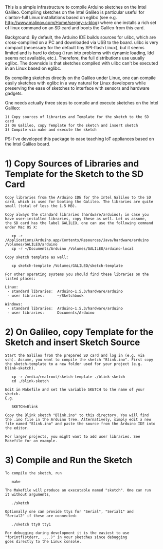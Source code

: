 This is a simple infrastructure to compile Arduino sketches on the
Intel Galileo. Compiling sketches on the Intel Galileo is particular
useful for clanton-full Linux installations based on eglibc (see e.g.
http://www.malinov.com/Home/sergey-s-blog) where one installs a rich
set of linux command on an SD card and boots the Galileo from this
card.

Background: By default, the Arduino IDE builds sources for ulibc, which
are cross-compliled on a PC and downloaded via USB to the board. ulibc
is very compact (necessary for the default tiny SPI-flash Linux), but it
seems limited and is hard to debug (i run into problems with dynamic
loading, ldd seems not available, etc.). Therefore, the full
distributions use usually eglibc. The downside is that sketches compiled
with ulibc can't be executed in an Linux based on eglibc.

By compiling sketches directly on the Galileo under Linux, one can
compile easily sketches with eglibc in a way natural for Linux
developers while preserving the ease of sketches to interface with
sensors and hardware gadgets.

One needs actually three steps to compile and execute sketches
on the Intel Galileo:

    1) Copy sources of libraries and Template for the sketch to the SD card
    2) On Galileo, copy Template for the sketch and insert sketch
    3) Compile via make and execute the sketch

PS: I've developed this package to ease teaching IoT appliances based 
on the Intel Galileo board.


# 1) Copy Sources of Libraries and Template for the Sketch to the SD Card #

    Copy libraries from the Arduino IDE for the Intel Galileo to the SD
    card, which is used for booting the Galileo. The libraries are quite
    small (total of less the 1.5 MB).

    Copy always the standard libraries (hardware/arduino); in case you
    have user-installed libraries, copy these as well. Let us assume,
    the SD card has the label GALILEO, one can use the following command
    under Mac OS X:

       cp -r /Applications/Arduino.app/Contents/Resources/Java/hardware/arduino /Volumes/GALILEO/arduino
       cp -r ~/Documents/Arduino /Volumes/GALILEO/arduino-local

    Copy sketch template as well:

       cp sketch-template /Volumes/GALILEO/sketch-template

    For other operating systems you should find these libraries on the
    listed places:

    Linux:
     - standard libraries:  Arduino-1.5.3/hardware/arduino
     - user libraries:      ~/Sketchbook

    Windows:
     - standard libraries:  Arduino-1.5.3/hardware/arduino
     - user libraries:      Documents/Arduino


# 2) On Galileo, copy Template for the Sketch and insert Sketch Source #

    Start the Galileo from the prepared SD card and log in (e.g. via
    ssh). Assume, you want to compile the sketch "Blink.ino". First copy
    the sketch-template to a new folder used for your project (e.g.
    blink-sketch).

       cp -r /media/realroot/sketch-template ./blink-sketch
       cd ./blink-sketch

    Edit in Makefile and set the variable SKETCH to the name of your sketch.
    E.g.

       SKETCH=Blink

    Copy the Blink sketch "Blink.ino" to this directory. You will find
    the .ino file in the Arduino tree. Alternatively, simply edit a new
    file named "Blink.ino" and paste the source from the Arduino IDE into
    the editor.

    For larger projects, you might want to add user libraries. See
    Makefile for an example.


# 3) Compile and Run the Sketch #

    To compile the sketch, run

       make

    The Makefile will produce an executable named "sketch". One can run
    it without arguments,

       ./sketch

    Optionally one can provide ttys for "Serial", "Serial1" and
    "Serial2" if these are connected:

       ./sketch tty0 tty1

    For debugging during development it is the easiest to use
    "fprintf(stderr, ....)" in your sketches since debugging
    goes directly to the Linux console.

